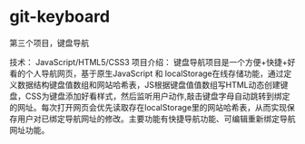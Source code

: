 # git-keyboard
第三个项目，键盘导航

技术： JavaScript/HTML5/CSS3
项目介绍： 键盘导航项目是一个方便+快捷+好看的个人导航网页，基于原生JavaScript 和 localStorage在线存储功能，通过定义数据结构键盘值数组和网站哈希表，JS根据键盘值值数组写HTML动态创建键盘，CSS为键盘添加好看样式，然后监听用户动作,敲击键盘字母自动跳转到绑定的网址。每次打开网页会优先读取存在localStorage里的网站哈希表，从而实现保存用户对已绑定导航网址的修改。主要功能有快捷导航功能、可编辑重新绑定导航网址功能。
